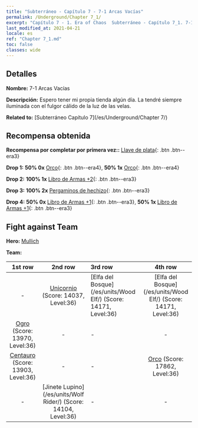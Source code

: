 ```yaml
---
title: "Subterráneo - Capítulo 7 - 7-1 Arcas Vacías"
permalink: /Underground/Chapter 7_1/
excerpt: "Capítulo 7 - 1. Era of Chaos  Subterráneo - Capítulo 7_1. 7-1 Arcas Vacías"
last_modified_at: 2021-04-21
locale: es
ref: "Chapter 7_1.md"
toc: false
classes: wide
---
```


## Detalles

 **Nombre:** 7-1 Arcas Vacías

 **Descripción:** Espero tener mi propia tienda algún día. La tendré siempre iluminada con el fulgor cálido de la luz de las velas.

 **Related to:** [Subterráneo Capítulo 7](/es/Underground/Chapter 7/)

## Recompensa obtenida

 **Recompensa por completar por primera vez::** [Llave de plata](/es/Items/con_693/){: .btn .btn--era3}

 **Drop 1:** **50% 0x** [Orco](/es/Items/unt_219/){: .btn .btn--era4}, **50% 1x** [Orco](/es/Items/unt_219/){: .btn .btn--era4}

 **Drop 2:** **100% 1x** [Libro de Armas +2](/es/Items/mat_32/){: .btn .btn--era3}

 **Drop 3:** **100% 2x** [Pergaminos de hechizo](/es/Items/con_694/){: .btn .btn--era3}

 **Drop 4:** **50% 0x** [Libro de Armas +1](/es/Items/mat_25/){: .btn .btn--era3}, **50% 1x** [Libro de Armas +1](/es/Items/mat_25/){: .btn .btn--era3}


## Fight against Team
 **Hero:** [Mullich](/es/heroes/Mullich/)

 **Team:**


  | 1st row | 2nd row | 3rd row | 4th row |
  |:----:|:----:|:----|:----:|
  | - | [Unicornio](/es/units/Unicorn/) (Score: 14037, Level:36)  | [Elfa del Bosque](/es/units/Wood Elf/) (Score: 14171, Level:36)  | [Elfa del Bosque](/es/units/Wood Elf/) (Score: 14171, Level:36)  |
  | [Ogro](/es/units/Ogre/) (Score: 13970, Level:36)  | - | - | - |
  | [Centauro](/es/units/Centaur/) (Score: 13903, Level:36)  | - | - | [Orco](/es/units/Orc/) (Score: 17862, Level:36)  |
  | - | [Jinete Lupino](/es/units/Wolf Rider/) (Score: 14104, Level:36)  | - | - |


